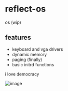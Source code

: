 # reflect-os
os (wip)

## features
+ keyboard and vga drivers
+ dynamic memory
+ paging (finally)
+ basic initrd functions

i love democracy

![image](https://user-images.githubusercontent.com/69575053/209393972-bced4847-5912-48ef-9478-67f911400ba0.png)
